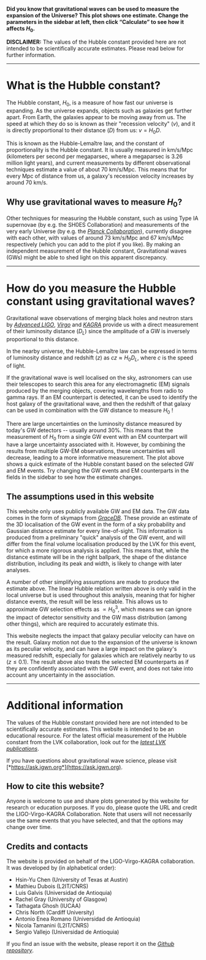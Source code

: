 **Did you know that gravitational waves can be used to measure the expansion of the Universe?
This plot shows one estimate.
Change the parameters in the sidebar at left, then click “Calculate” to see how it affects $H_0$.**

**DISCLAIMER:** The values of the Hubble constant provided here are not
intended to be scientifically accurate estimates.
Please read below for further information.

---

# What is the Hubble constant?

The Hubble constant, $H_0$​, is a measure of how fast our universe is expanding.
As the universe expands, objects such as galaxies get further apart.
From Earth, the galaxies appear to be moving away from us.
The speed at which they do so is known as their \"recession velocity\" ($v$),
and it is directly proportional to their distance ($D$) from us: $v = H_0 D$.

This is known as the Hubble-Lemaître law, and the constant of
proportionality is the Hubble constant.
It is usually measured in km/s/Mpc (kilometers per second per megaparsec, where a megaparsec is 3.26 million light years),
and current measurements by different observational techniques estimate a value of about 70 km/s/Mpc.
This means that for every Mpc of distance from us,
a galaxy's recession velocity increases by around 70 km/s.

## Why use gravitational waves to measure $H_0$?

Other techniques for measuring the Hubble constant, such as using Type IA supernovae (by e.g. the SH0ES Collaboration)
and measurements of the very early Universe (by e.g. the [*Planck Collaboration*](https://www.cosmos.esa.int/web/planck/planck-collaboration)),
currently disagree with each other, with values of around 73 km/s/Mpc and 67 km/s/Mpc respectively
(which you can add to the plot if you like).
By making an independent measurement of the Hubble constant,
Gravitational waves (GWs) might be able to shed light on this apparent discrepancy.

---

# How do you measure the Hubble constant using gravitational waves?

Gravitational wave observations of merging black holes and neutron stars by [*Advanced LIGO*](https://www.ligo.org/about.php),
[*Virgo*](https://www.virgo-gw.eu/) and [*KAGRA*](https://gwcenter.icrr.u-tokyo.ac.jp/en/) provide us with a
direct measurement of their luminosity distance ($D_L$​) since the
amplitude of a GW is inversely proportional to this distance.

In the nearby universe, the Hubble-Lemaître law can be expressed in
terms of luminosity distance and redshift ($z$) as $cz \approx H_0 D_L$​​, where $c$ is the speed of light.

If the gravitational wave is well localised on the sky, astronomers can
use their telescopes to search this area for any electromagnetic (EM) signals produced by the merging objects,
covering wavelengths from radio to gamma rays.
If an EM counterpart is detected, it can be used to
identify the host galaxy of the gravitational wave, and then the
redshift of that galaxy can be used in combination with the GW distance
to measure $H_0$ !

There are large uncertainties on the luminosity distance measured by today\'s GW detectors \-- usually around 30%.
This means that the measurement of $H_0$ from a single GW event with an EM counterpart
will have a large uncertainty associated with it.
However, by combining the
results from multiple GW-EM observations, these uncertainties will
decrease, leading to a more informative measurement.
The plot above shows a quick estimate of the Hubble constant based on the selected GW and EM events.
Try changing the GW events and EM counterparts in the fields in the sidebar to see how the estimate changes.

## The assumptions used in this website

This website only uses publicly available GW and EM data.
The GW data comes in the form of skymaps from [*GraceDB*](https://gracedb.ligo.org/).
These provide an estimate of the 3D localisation of the GW event in the form of a sky probability and Gaussian distance estimate for every line-of-sight.
This information is produced from a preliminary \"quick\" analysis of the GW event,
and will differ from the final volume localisation produced by the LVK for this event,
for which a more rigorous analysis is applied.
This means that, while the distance estimate will be in the right ballpark,
the shape of the distance distribution, including its peak and width, is likely to change with later analyses.

A number of other simplifying assumptions are made to produce the estimate above.
The linear Hubble relation written above is only valid
in the local universe but is used throughout this analysis, meaning that
for higher distance events, the result will be less reliable.
This allows us to approximate GW selection effects as $\propto {H_0}^3$,
which means we can ignore the impact of detector sensitivity and the GW mass
distribution (among other things), which are required to accurately estimate this.

This website neglects the impact that galaxy peculiar velocity can have on the result.
Galaxy motion not due to the expansion of the universe is
known as its peculiar velocity, and can have a large impact on the
galaxy\'s measured redshift, especially for galaxies which are
relatively nearby to us ($z \leq 0.1$).
The result above also treats the selected EM counterparts as if they are confidently associated with the GW event,
and does not take into account any uncertainty in the association.

---

# Additional information

The values of the Hubble constant provided here are not intended to be
scientifically accurate estimates.
This website is intended to be an
educational resource.
For the latest official measurement of the Hubble constant from the LVK collaboration,
look out for the [*latest LVK publications*](https://pnp.ligo.org/ppcomm/Papers.html).

If you have questions about gravitational wave science, please visit
[*https://ask.igwn.org*](https://ask.igwn.org).

## How to cite this website?

Anyone is welcome to use and share  plots generated by this website for research
or  education  purposes.  If  you  do,  please quote  the  URL  and  credit  the
LIGO-Virgo-KAGRA Collaboration.
Note that users will not necessarily use the same
events that you have selected, and that the options may change over time.

## Credits and contacts

The website is provided on behalf of the LIGO-Virgo-KAGRA collaboration.
It was developed by (in alphabetical order):
  - Hsin-Yu Chen (University of Texas at Austin)
  - Mathieu Dubois (L2IT/CNRS)
  - Luis Galvis (Universidad de Antioquia)
  - Rachel Gray (University of Glasgow)
  - Tathagata Ghosh (IUCAA)
  - Chris North (Cardiff University)
  - Antonio Enea Romano (Universidad de Antioquia)
  - Nicola Tamanini (L2IT/CNRS)
  - Sergio Vallejo (Universidad de Antioquia)

If you find an issue with the website, please report it on the [*Github
repository*](https://github.com/igwn/h0-website).
